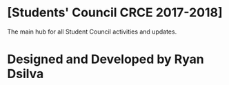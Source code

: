 # [Students' Council CRCE 2017-2018]

The main hub for all Student Council activities and updates.

# Designed and Developed by Ryan Dsilva
